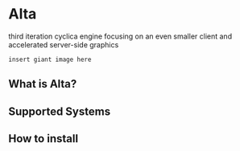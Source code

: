 # Alta
third iteration cyclica engine focusing on an even smaller client and accelerated server-side graphics


`insert giant image here`

## What is Alta?

## Supported Systems

## How to install
